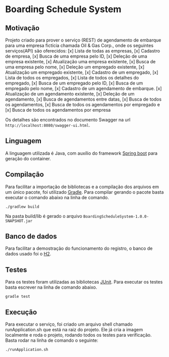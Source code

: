 # Boarding Schedule System

## Motivação

Projeto criado para prover o serviço (REST) de agendamento de embarque para uma empresa fictícia chamada Oil & Gas Corp., onde os seguintes serviços(API) são oferecidos:
	[x] Lista de todas as empresas,
    [x] Cadastro de empresa,
    [x] Busca de uma empresa pelo ID,
    [x] Deleção de uma empresa existente,
    [x] Atualização uma empresa existente,
    [x] Busca de uma empresa pelo nome,
    [x] Deleção um empregado existente,
    [x] Atualização um empregado existente,
    [x] Cadastro de um empregado,
    [x] Lista de todos os empregados,
    [x] Lista de todos os detalhes do empregado,
    [x] Busca de um empregado pelo ID,
    [x] Busca de um empregado pelo nome,
    [x] Cadastro de um agendamento de embarque.
    [x] Atualização de um agendamento existente,
    [x] Deleção de um agendamento,
    [x] Busca de agendamentos entre datas,
    [x] Busca de todos os agendamentos,
    [x] Busca de todos os agendamentos por empregado e 
    [x] Busca de todos os agendamentos por empresa
	
Os detalhes são encontrados no documento Swagger na url `http://localhost:8080/swagger-ui.html`.
 
## Linguagem

A linguagem utilizada é Java, com auxílio do framework [Spring boot](https://projects.spring.io/spring-boot/) para geração do container.

## Compilação

Para facilitar a importação de bibliotecas e a compilação dos arquivos em um único pacote, foi utilizado [Gradle](https://gradle.org/).
Para compilar gerando o pacote basta executar o comando abaixo na linha de comando.

```./gradlew build```

Na pasta build/lib é gerado o arquivo `BoardingScheduleSystem-1.0.0-SNAPSHOT.jar`

## Banco de dados

Para facilitar a demostração do funcionamento do registro, o banco de dados usado foi o [H2](http://www.h2database.com/html/main.html).


## Testes

Para os testes foram utilizadas as bibliotecas [JUnit](http://junit.org/).
Para executar os testes basta escrever na linha de comando abaixo.

 ```gradle test```


## Execução

Para executar o serviço, foi criado um arquivo shell chamado runApplication.sh que está na raiz do projeto. Ele já cria a imagem localmente e roda o projeto,
rodando todos os testes para verificação. Basta rodar na linha de comando o seguinte:

```./runApplication.sh```



